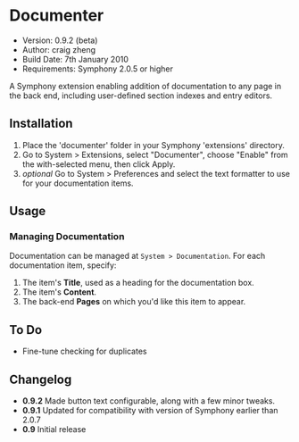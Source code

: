 # Documenter

- Version: 0.9.2 (beta)
- Author: craig zheng
- Build Date: 7th January 2010
- Requirements: Symphony 2.0.5 or higher

A Symphony extension enabling addition of documentation to any page in the back end, including user-defined section indexes and entry editors.

## Installation

1. Place the 'documenter' folder in your Symphony 'extensions' directory.
2. Go to System > Extensions, select "Documenter", choose "Enable" from the with-selected menu, then click Apply.
3. _optional_ Go to System > Preferences and select the text formatter to use for your documentation items.

## Usage

### Managing Documentation

Documentation can be managed at `System > Documentation`. For each documentation item, specify:

1. The item's **Title**, used as a heading for the documentation box.
2. The item's **Content**.
3. The back-end **Pages** on which you'd like this item to appear.

## To Do

- Fine-tune checking for duplicates

## Changelog

- **0.9.2** Made button text configurable, along with a few minor tweaks.
- **0.9.1** Updated for compatibility with version of Symphony earlier than 2.0.7
- **0.9** Initial release
